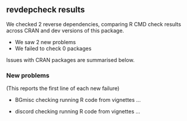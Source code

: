 ## revdepcheck results

We checked 2 reverse dependencies, comparing R CMD check results across CRAN and dev versions of this package.

 * We saw 2 new problems
 * We failed to check 0 packages

Issues with CRAN packages are summarised below.

### New problems
(This reports the first line of each new failure)

* BGmisc
  checking running R code from vignettes ...

* discord
  checking running R code from vignettes ...

